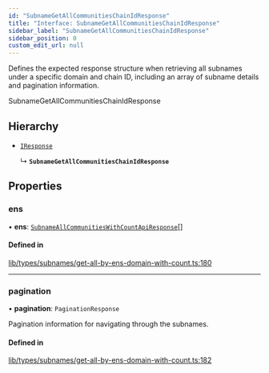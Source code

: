 ```yaml
---
id: "SubnameGetAllCommunitiesChainIdResponse"
title: "Interface: SubnameGetAllCommunitiesChainIdResponse"
sidebar_label: "SubnameGetAllCommunitiesChainIdResponse"
sidebar_position: 0
custom_edit_url: null
---
```


Defines the expected response structure when retrieving all subnames under a specific domain and chain ID,
including an array of subname details and pagination information.

 SubnameGetAllCommunitiesChainIdResponse

## Hierarchy

- [`IResponse`](IResponse.md)

  ↳ **`SubnameGetAllCommunitiesChainIdResponse`**

## Properties

### ens

• **ens**: [`SubnameAllCommunitiesWithCountApiResponse`](SubnameAllCommunitiesWithCountApiResponse.md)[]

#### Defined in

[lib/types/subnames/get-all-by-ens-domain-with-count.ts:180](https://github.com/JustaName-id/JustaName-sdk/blob/0b5bd45/packages/@justaname.id/sdk/src/lib/types/subnames/community.ts#L180)

___

### pagination

• **pagination**: `PaginationResponse`

Pagination information for navigating through the subnames.

#### Defined in

[lib/types/subnames/get-all-by-ens-domain-with-count.ts:182](https://github.com/JustaName-id/JustaName-sdk/blob/0b5bd45/packages/@justaname.id/sdk/src/lib/types/subnames/community.ts#L182)
